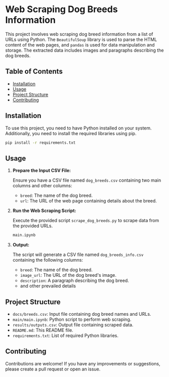 # Web Scraping Dog Breeds Information

This project involves web scraping dog breed information from a list of URLs using Python. The `BeautifulSoup` library is used to parse the HTML content of the web pages, and `pandas` is used for data manipulation and storage. The extracted data includes images and paragraphs describing the dog breeds.

## Table of Contents

- [Installation](#installation)
- [Usage](#usage)
- [Project Structure](#project-structure)
- [Contributing](#contributing)

## Installation

To use this project, you need to have Python installed on your system. Additionally, you need to install the required libraries using pip.

```bash
pip install -r requirements.txt
```

## Usage

1. **Prepare the Input CSV File:**

   Ensure you have a CSV file named `dog_breeds.csv` containing two main columns and other columns:
   - `breed`: The name of the dog breed.
   - `url`: The URL of the web page containing details about the breed.

2. **Run the Web Scraping Script:**

   Execute the provided script `scrape_dog_breeds.py` to scrape data from the provided URLs.

   ```bash
   main.ipynb
   ```

3. **Output:**

   The script will generate a CSV file named `dog_breeds_info.csv` containing the following columns:
   - `breed`: The name of the dog breed.
   - `image_url`: The URL of the dog breed's image.
   - `description`: A paragraph describing the dog breed.
   - and other prevailed details 

## Project Structure

- `docs/breeds.csv`: Input file containing dog breed names and URLs.
- `main/main.ipynb`: Python script to perform web scraping.
- `results/outputs.csv`: Output file containing scraped data.
- `README.md`: This README file.
- `requirements.txt`: List of required Python libraries.

## Contributing

Contributions are welcome! If you have any improvements or suggestions, please create a pull request or open an issue.

